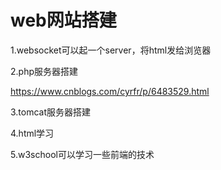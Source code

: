 # web网站搭建 #

1.websocket可以起一个server，将html发给浏览器

2.php服务器搭建

https://www.cnblogs.com/cyrfr/p/6483529.html

3.tomcat服务器搭建

4.html学习

5.w3school可以学习一些前端的技术